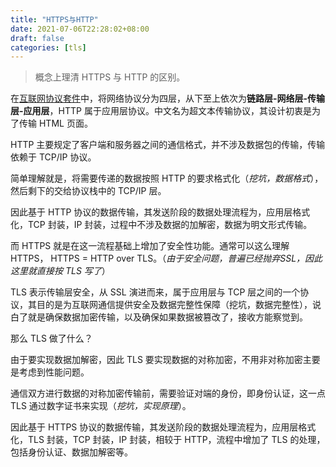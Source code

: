 ```yaml
---
title: "HTTPS与HTTP"
date: 2021-07-06T22:28:02+08:00
draft: false
categories: [tls]
---
```


>  概念上理清 HTTPS 与 HTTP 的区别。

在[互联网协议套件](https://zh.wikipedia.org/wiki/TCP/IP%E5%8D%8F%E8%AE%AE%E6%97%8F)中，将网络协议分为四层，从下至上依次为**链路层-网络层-传输层-应用层**，HTTP 属于应用层协议。中文名为超文本传输协议，其设计初衷是为了传输 HTML 页面。

HTTP 主要规定了客户端和服务器之间的通信格式，并不涉及数据包的传输，传输依赖于 TCP/IP 协议。

简单理解就是，将需要传递的数据按照 HTTP 的要求格式化（*挖坑，数据格式*），然后剩下的交给协议栈中的 TCP/IP 层。

因此基于 HTTP 协议的数据传输，其发送阶段的数据处理流程为，应用层格式化，TCP 封装，IP 封装，过程中不涉及数据的加解密，数据为明文形式传输。

而 HTTPS 就是在这一流程基础上增加了安全性功能。通常可以这么理解 HTTPS， HTTPS = HTTP over TLS。（*由于安全问题，普遍已经抛弃SSL，因此这里就直接按 TLS 写了*）

TLS 表示传输层安全，从 SSL 演进而来，属于应用层与 TCP 层之间的一个协议，其目的是为互联网通信提供安全及数据完整性保障（挖坑，数据完整性），说白了就是确保数据加密传输，以及确保如果数据被篡改了，接收方能察觉到。

那么 TLS 做了什么？

由于要实现数据加解密，因此 TLS 要实现数据的对称加密，不用非对称加密主要是考虑到性能问题。

通信双方进行数据的对称加密传输前，需要验证对端的身份，即身份认证，这一点 TLS 通过数字证书来实现（*挖坑，实现原理*）。

因此基于 HTTPS 协议的数据传输，其发送阶段的数据处理流程为，应用层格式化，TLS 封装，TCP 封装，IP 封装，相较于 HTTP，流程中增加了 TLS 的处理，包括身份认证、数据加解密等。
